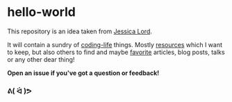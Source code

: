 hello-world
===========

This repository is an idea taken from [Jessica Lord](https://github.com/jlord/hello-world).
<!-- Since she came up with something like this, she seems pretty cool! Εύγε Jessica! -->

It will contain a sundry of [coding-life](code-life.md) things. Mostly [resources](resources.md) which I want to keep, but also others to find and maybe [favorite](favorites.md) articles, blog posts, talks or any other dear thing!

**Open an issue if you've got a question or feedback!**

### ᕕ( ᐛ )ᕗ
